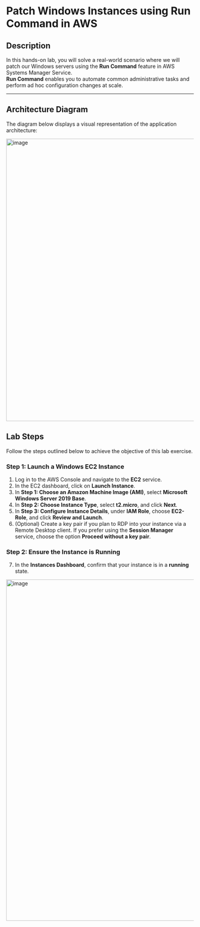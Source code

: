 # **Patch Windows Instances using Run Command in AWS**

## **Description**


In this hands-on lab, you will solve a real-world scenario where we will patch our Windows servers using the **Run Command** feature in AWS Systems Manager Service.  
**Run Command** enables you to automate common administrative tasks and perform ad hoc configuration changes at scale.

---

## **Architecture Diagram**
The diagram below displays a visual representation of the application architecture:

<img width="758" alt="image" src="https://github.com/user-attachments/assets/228f8bc2-da70-47a5-b11d-e324a1e23212">

## **Lab Steps**

Follow the steps outlined below to achieve the objective of this lab exercise.

### **Step 1: Launch a Windows EC2 Instance**
1. Log in to the AWS Console and navigate to the **EC2** service.
2. In the EC2 dashboard, click on **Launch Instance**.
3. In **Step 1: Choose an Amazon Machine Image (AMI)**, select **Microsoft Windows Server 2019 Base**.
4. In **Step 2: Choose Instance Type**, select **t2.micro**, and click **Next**.
5. In **Step 3: Configure Instance Details**, under **IAM Role**, choose **EC2-Role**, and click **Review and Launch**.
6. (Optional) Create a key pair if you plan to RDP into your instance via a Remote Desktop client. If you prefer using the **Session Manager** service, choose the option **Proceed without a key pair**.

### **Step 2: Ensure the Instance is Running**
7. In the **Instances Dashboard**, confirm that your instance is in a **running** state.

<img width="916" alt="image" src="https://github.com/user-attachments/assets/37e5cb61-a9a6-41ce-a765-3701c4b5531e">


